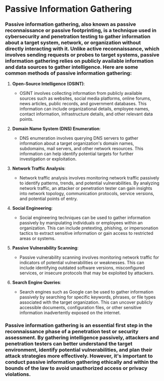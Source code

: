 # Passive Information Gathering

### Passive information gathering, also known as passive reconnaissance or passive footprinting, is a technique used in cybersecurity and penetration testing to gather information about a target system, network, or organization without directly interacting with it. Unlike active reconnaissance, which involves sending requests or probes to target systems, passive information gathering relies on publicly available information and data sources to gather intelligence. Here are some common methods of passive information gathering:

1. **Open-Source Intelligence (OSINT)**:
   - OSINT involves collecting information from publicly available sources such as websites, social media platforms, online forums, news articles, public records, and government databases. This information can include organizational details, employee names, contact information, infrastructure details, and other relevant data points.

2. **Domain Name System (DNS) Enumeration**:
   - DNS enumeration involves querying DNS servers to gather information about a target organization's domain names, subdomains, mail servers, and other network resources. This information can help identify potential targets for further investigation or exploitation.

3. **Network Traffic Analysis**:
   - Network traffic analysis involves monitoring network traffic passively to identify patterns, trends, and potential vulnerabilities. By analyzing network traffic, an attacker or penetration tester can gain insights into network topology, communication protocols, service versions, and potential points of entry.

4. **Social Engineering**:
   - Social engineering techniques can be used to gather information passively by manipulating individuals or employees within an organization. This can include pretexting, phishing, or impersonation tactics to extract sensitive information or gain access to restricted areas or systems.

5. **Passive Vulnerability Scanning**:
   - Passive vulnerability scanning involves monitoring network traffic for indicators of potential vulnerabilities or weaknesses. This can include identifying outdated software versions, misconfigured services, or insecure protocols that may be exploited by attackers.

6. **Search Engine Queries**:
   - Search engines such as Google can be used to gather information passively by searching for specific keywords, phrases, or file types associated with the target organization. This can uncover publicly accessible documents, configuration files, or other sensitive information inadvertently exposed on the internet.

### Passive information gathering is an essential first step in the reconnaissance phase of a penetration test or security assessment. By gathering intelligence passively, attackers and penetration testers can better understand the target environment, identify potential vulnerabilities, and plan their attack strategies more effectively. However, it's important to conduct passive information gathering ethically and within the bounds of the law to avoid unauthorized access or privacy violations.


